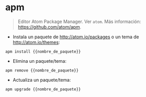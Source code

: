 # apm

> Editor Atom Package Manager.
> Ver `atom`.
> Más información: <https://github.com/atom/apm>.

- Instala un paquete de <http://atom.io/packages> o un tema de <http://atom.io/themes>:

`apm install {{nombre_de_paquete}}`

- Elimina un paquete/tema:

`apm remove {{nombre_de_paquete}}`

- Actualiza un paquete/tema:

`apm upgrade {{nombre_de_paquete}}`
